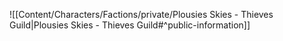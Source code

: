 ![[Content/Characters/Factions/private/Plousies Skies - Thieves Guild|Plousies Skies - Thieves Guild#^public-information]]

  